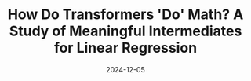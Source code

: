 ---
title: "How Do Transformers 'Do' Math? A Study of Meaningful Intermediates for Linear Regression"
collection: papers
category: manuscripts
permalink: /paper/2024-transformers-math
excerpt: 'Investigating how transformers perform mathematical operations through analysis of intermediate representations in linear regression tasks.'
date: 2024-12-05
paperurl: '/files/Transformers-Math-Paper.pdf'
slidesurl: '/files/Transformers-Math-Poster.pdf'
citation: 'Kantamneni, S., McManus, M., Kim, D., & Quach, A. (2024). &quot;How Do Transformers Do Math? A Study of Meaningful Intermediates for Linear Regression.&quot;'
---